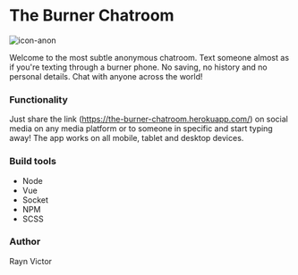 # The Burner Chatroom
![icon-anon](https://user-images.githubusercontent.com/43250423/76783764-db427400-6788-11ea-8754-4ab609feb355.png)

Welcome to the most subtle anonymous chatroom. Text someone almost as if you're texting through a burner phone. No saving, no history and no personal details. Chat with anyone across the world!

### Functionality

Just share the link (https://the-burner-chatroom.herokuapp.com/) on social media on any media platform or to someone in specific and start typing away! The app works on all mobile, tablet and desktop devices.

### Build tools
- Node
- Vue
- Socket
- NPM
- SCSS

### Author
Rayn Victor

